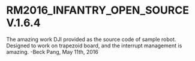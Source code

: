 # RM2016_INFANTRY_OPEN_SOURCEV.1.6.4

The amazing work DJI provided as the source code of sample robot.
Designed to work on trapezoid board, and the interrupt management is amazing.
-Beck Pang, May 11th, 2016
